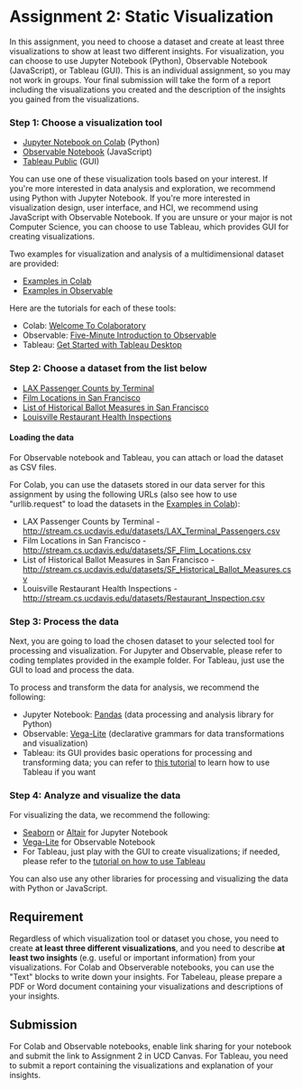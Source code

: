 # Assignment 2: Static Visualization

In this assignment, you need to choose a dataset and create at least three visualizations to show at least two different insights. For visualization, you can choose to use Jupyter Notebook (Python), Observable Notebook (JavaScript), or Tableau (GUI).  This is an individual assignment, so you may not work in groups. Your final submission will take the form of a report including the visualizations you created and the description of the insights you gained from the visualizations.

### Step 1: Choose a visualization tool 

* [Jupyter Notebook on Colab](https://colab.research.google.com/) (Python)
* [Observable Notebook](http://observablehq.com/) (JavaScript)
* [Tableau Public](https://public.tableau.com/en-us/s/) (GUI)

You can use one of these visualization tools based on your interest. If you're more interested in data analysis and exploration, we recommend using Python with Jupyter Notebook. If you're more interested in visualization design, user interface, and HCI, we recommend using JavaScript with Observable Notebook. If you are unsure or your major is not Computer Science, you can choose to use Tableau, which provides GUI for creating visualizations.

Two examples for visualization and analysis of a multidimensional dataset are provided:
*  [Examples in Colab](https://colab.research.google.com/drive/1PHrxxup8Iza3qbpeoSYwiQqexc96e-9H)
*  [Examples in Observable](https://observablehq.com/d/123f819bd5e5a92b)

Here are the tutorials for each of these tools:
* Colab: [Welcome To Colaboratory](https://colab.research.google.com/notebooks/welcome.ipynb#)
* Observable: [Five-Minute Introduction to Observable](https://observablehq.com/@observablehq/five-minute-introduction)
* Tableau: [Get Started with Tableau Desktop](https://help.tableau.com/current/guides/get-started-tutorial/en-us/get-started-tutorial-home.htm)
  

### Step 2: Choose a dataset from the list below

* [LAX Passenger Counts by Terminal](https://data.lacity.org/A-Prosperous-City/Los-Angeles-International-Airport-Passenger-Traffi/g3qu-7q2u)
* [Film Locations in San Francisco](https://data.sfgov.org/Culture-and-Recreation/Film-Locations-in-San-Francisco/yitu-d5am)
* [List of Historical Ballot Measures in San Francisco](https://data.sfgov.org/City-Management-and-Ethics/List-of-Historical-Ballot-Measures/xzie-ixjw)
* [Louisville Restaurant Health Inspections](https://data.louisvilleky.gov/dataset/restaurant-inspection-data)

#### Loading the data
For Observable notebook and Tableau, you can attach or load the dataset as CSV files.

For Colab, you can use the datasets stored in our data server for this assignment by using the following URLs (also see how to use "urllib.request" to load the datasets in the [Examples in Colab](https://colab.research.google.com/drive/1PHrxxup8Iza3qbpeoSYwiQqexc96e-9H)):
* LAX Passenger Counts by Terminal - http://stream.cs.ucdavis.edu/datasets/LAX_Terminal_Passengers.csv
* Film Locations in San Francisco - http://stream.cs.ucdavis.edu/datasets/SF_Flim_Locations.csv
* List of Historical Ballot Measures in San Francisco - http://stream.cs.ucdavis.edu/datasets/SF_Historical_Ballot_Measures.csv
* Louisville Restaurant Health Inspections - http://stream.cs.ucdavis.edu/datasets/Restaurant_Inspection.csv


### Step 3: Process the data

Next, you are going to load the chosen dataset to your selected tool for processing and visualization. For Jupyter and Observable, please refer to coding templates provided in the example folder. For Tableau, just use the GUI to load and process the data.

To process and transform the data for analysis, we recommend the following: 

* Jupyter Notebook: [Pandas](https://pandas.pydata.org/) (data processing and analysis library for Python)
* Observable: [Vega-Lite](https://vega.github.io/vega-lite/) (declarative grammars for data transformations and visualization)
* Tableau: its GUI provides basic operations for processing and transforming data; you can refer to [this tutorial](https://www.tutorialspoint.com/tableau/index.htm) to learn how to use Tableau if you want

### Step 4: Analyze and visualize the data


For visualizing the data, we recommend the following: 
* [Seaborn](https://seaborn.pydata.org/) or [Altair](https://altair-viz.github.io/) for Jupyter Notebook
* [Vega-Lite](https://vega.github.io/vega-lite/) for Observable Notebook
* For Tableau, just play with the GUI to create visualizations; if needed, please refer to the [tutorial on how to use Tableau](https://www.tutorialspoint.com/tableau/index.htm)

You can also use any other libraries for processing and visualizing the data with Python or JavaScript.


## Requirement
Regardless of which visualization tool or dataset you chose, you need to create __at least three different visualizations__, and you need to describe __at least two insights__ (e.g. useful or important information) from your visualizations. For Colab and Observerable notebooks, you can use the "Text" blocks to write down your insights. For Tabeleau, please prepare a PDF or Word document containing your visualizations and descriptions of your insights. 

## Submission
For Colab and Observable notebooks, enable link sharing for your notebook and submit the link to Assignment 2 in UCD Canvas. For Tableau, you need to submit a report containing the visualizations and explanation of your insights.
